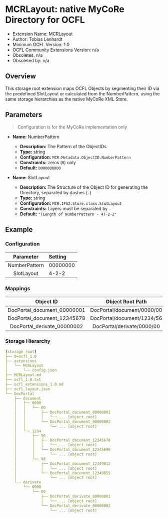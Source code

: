 # MCRLayout: native MyCoRe Directory for OCFL
-   Extension Name: MCRLayout
-   Author: Tobias Lenhardt
-   Minimum OCFL Version: 1.0
-   OCFL Community Extensions Version: n/a
-   Obsoletes: n/a
-   Obsoleted by: n/a

## Overview

This storage root extension maps OCFL Objects by segmenting their ID via the predefined SlotLayout or calculated from the NumberPattern, using the same storage hierarchies as the native MyCoRe XML Store.

## Parameters
> Configuration is for the MyCoRe implementation only

-   **Name:** NumberPattern
    -   **Description:** The Pattern of the ObjectIDs
    -   **Type:** string
    -   **Configuration:** `MCR.Metadata.ObjectID.NumberPattern`
    -   **Constraints:** zeros (`0`) only
    -   **Default:** `0000000000`

-   **Name:** SlotLayout
    -   **Description:** The Structure of the Object ID for generating the Directory, separated by dashes (`-`)
    -   **Type:** string
    -   **Configuration:** `MCR.IFS2.Store.class.SlotLayout`
    -   **Constraints:** Layers must be separated by `-`
    -   **Default:** `"(Length of NumberPattern - 4)-2-2"`

## Example

### Configuration
|   Parameter   | Setting  |
| :-----------: | :------- |
| NumberPattern | 00000000 |
|  SlotLayout   | 4-2-2    |

### Mappings
|          Object ID          |      Object Root Path      |
| :-------------------------: | :------------------------: |
| DocPortal_document_00000001 | DocPortal/document/0000/00 |
| DocPortal_document_12345678 | DocPortal/document/1234/56 |
| DocPortal_derivate_00000002 | DocPortal/derivate/0000/00 |

### Storage Hierarchy
```yaml
[storage root]
├── 0=ocfl_1.0
├── extensions
│   └── MCRLayout
│       └── config.json
├── MCRLayout.md
├── ocfl_1.0.txt
├── ocfl_extensions_1.0.md
├── ocfl_layout.json
└── DocPortal
    ├── document
    │   ├── 0000
    │   │   └── 00
    │   │       ├── DocPortal_document_00000001
    │   │       │   └── ... [object root]
    │   │       └── DocPortal_document_00000002
    │   │           └── ... [object root]
    │   └── 1234
    │       ├── 56
    │       │   ├── DocPortal_document_12345678
    │       │   │   └── ... [object root]
    │       │   └── DocPortal_document_12345699
    │       │       └── ... [object root]
    │       └── 98
    │           ├── DocPortal_document_12349812
    │           │   └── ... [object root]
    │           └── DocPortal_document_12349855
    │               └── ... [object root]
    └── derivate
        └── 0000
            └── 00
                ├── DocPortal_derivate_00000001
                │   └── ... [object root]
                └── DocPortal_derivate_00000002
                    └── ... [object root]
```